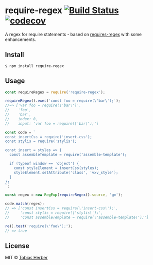 # require-regex [![Build Status](https://travis-ci.org/herber/require-regex.svg?branch=master)](https://travis-ci.org/herber/require-regex) [![codecov](https://codecov.io/gh/herber/require-regex/badge.svg?branch=master)](https://codecov.io/gh/herber/require-regex?branch=master)

A regex for require statements - based on [requires-regex](https://github.com/jonschlinkert/requires-regex) with some enhancements.

## Install

```
$ npm install require-regex
```

## Usage

```js
const requireRegex = require('require-regex');

requireRegex().exec('const foo = require(\'bar\');');
//=> ['var foo = require(\'bar\')',
//    'foo',
//    'bar',
//    index: 0,
//    input: 'var foo = require(\'bar\');']

const code = `
const insertCss = require('insert-css');
const stylis = require('stylis');

const insert = styles => {
  const assembleTemplate = require('assemble-template');

  if (typeof window == 'object') {
    const styleElement = insertCss(styles);
    styleElement.setAttribute('class', 'vxv_style');
  }
};
`;

const regex = new RegExp(requireRegex().source, 'gm');

code.match(regex);
// => ['const insertCss = require(\'insert-css\');',
//     'const stylis = require(\'stylis\');',
//     'const assembleTemplate = require(\'assemble-template\');']

re().test('require(\'foo\');');
// => true
```

## License

MIT © [Tobias Herber](http://tobihrbr.com)
